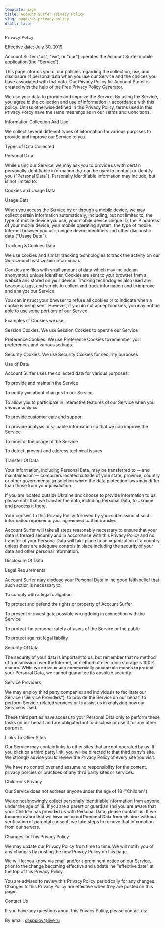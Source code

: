 ```yaml
---
template: page
title: Account Surfer Privacy Policy
slug: pages/as-privacy-policy
draft: false
---
```

Privacy Policy

Effective date: July 30, 2019

Account Surfer ("us", "we", or "our") operates the Account Surfer mobile application (the "Service").

This page informs you of our policies regarding the collection, use, and disclosure of personal data when you use our Service and the choices you have associated with that data. Our Privacy Policy for Account Surfer is created with the help of the Free Privacy Policy Generator.

We use your data to provide and improve the Service. By using the Service, you agree to the collection and use of information in accordance with this policy. Unless otherwise defined in this Privacy Policy, terms used in this Privacy Policy have the same meanings as in our Terms and Conditions.

Information Collection And Use

We collect several different types of information for various purposes to provide and improve our Service to you.

Types of Data Collected

Personal Data

While using our Service, we may ask you to provide us with certain personally identifiable information that can be used to contact or identify you ("Personal Data"). Personally identifiable information may include, but is not limited to:

Cookies and Usage Data

Usage Data

When you access the Service by or through a mobile device, we may collect certain information automatically, including, but not limited to, the type of mobile device you use, your mobile device unique ID, the IP address of your mobile device, your mobile operating system, the type of mobile Internet browser you use, unique device identifiers and other diagnostic data ("Usage Data").

Tracking & Cookies Data

We use cookies and similar tracking technologies to track the activity on our Service and hold certain information.

Cookies are files with small amount of data which may include an anonymous unique identifier. Cookies are sent to your browser from a website and stored on your device. Tracking technologies also used are beacons, tags, and scripts to collect and track information and to improve and analyze our Service.

You can instruct your browser to refuse all cookies or to indicate when a cookie is being sent. However, if you do not accept cookies, you may not be able to use some portions of our Service.

Examples of Cookies we use:

Session Cookies. We use Session Cookies to operate our Service.

Preference Cookies. We use Preference Cookies to remember your preferences and various settings.

Security Cookies. We use Security Cookies for security purposes.

Use of Data

Account Surfer uses the collected data for various purposes:

To provide and maintain the Service

To notify you about changes to our Service

To allow you to participate in interactive features of our Service when you choose to do so

To provide customer care and support

To provide analysis or valuable information so that we can improve the Service

To monitor the usage of the Service

To detect, prevent and address technical issues

Transfer Of Data

Your information, including Personal Data, may be transferred to — and maintained on — computers located outside of your state, province, country or other governmental jurisdiction where the data protection laws may differ than those from your jurisdiction.

If you are located outside Ukraine and choose to provide information to us, please note that we transfer the data, including Personal Data, to Ukraine and process it there.

Your consent to this Privacy Policy followed by your submission of such information represents your agreement to that transfer.

Account Surfer will take all steps reasonably necessary to ensure that your data is treated securely and in accordance with this Privacy Policy and no transfer of your Personal Data will take place to an organization or a country unless there are adequate controls in place including the security of your data and other personal information.

Disclosure Of Data

Legal Requirements

Account Surfer may disclose your Personal Data in the good faith belief that such action is necessary to:

To comply with a legal obligation

To protect and defend the rights or property of Account Surfer

To prevent or investigate possible wrongdoing in connection with the Service

To protect the personal safety of users of the Service or the public

To protect against legal liability

Security Of Data

The security of your data is important to us, but remember that no method of transmission over the Internet, or method of electronic storage is 100% secure. While we strive to use commercially acceptable means to protect your Personal Data, we cannot guarantee its absolute security.

Service Providers

We may employ third party companies and individuals to facilitate our Service ("Service Providers"), to provide the Service on our behalf, to perform Service-related services or to assist us in analyzing how our Service is used.

These third parties have access to your Personal Data only to perform these tasks on our behalf and are obligated not to disclose or use it for any other purpose.

Links To Other Sites

Our Service may contain links to other sites that are not operated by us. If you click on a third party link, you will be directed to that third party's site. We strongly advise you to review the Privacy Policy of every site you visit.

We have no control over and assume no responsibility for the content, privacy policies or practices of any third party sites or services.

Children's Privacy

Our Service does not address anyone under the age of 18 ("Children").

We do not knowingly collect personally identifiable information from anyone under the age of 18. If you are a parent or guardian and you are aware that your Children has provided us with Personal Data, please contact us. If we become aware that we have collected Personal Data from children without verification of parental consent, we take steps to remove that information from our servers.

Changes To This Privacy Policy

We may update our Privacy Policy from time to time. We will notify you of any changes by posting the new Privacy Policy on this page.

We will let you know via email and/or a prominent notice on our Service, prior to the change becoming effective and update the "effective date" at the top of this Privacy Policy.

You are advised to review this Privacy Policy periodically for any changes. Changes to this Privacy Policy are effective when they are posted on this page.

Contact Us

If you have any questions about this Privacy Policy, please contact us:

By email: dospolov@live.ru
